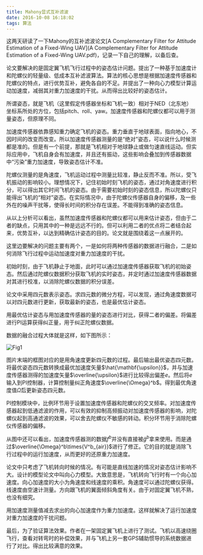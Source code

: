 ```yaml
---
title: Mahony显式互补滤波
date: 2016-10-08 16:18:02
tags: 算法
---
```




这两天研读了一下Mahony的互补滤波论文[A Complementary Filter for Attitude Estimation of a Fixed-Wing UAV](A Complementary Filter for Attitude Estimation of a Fixed-Wing UAV.pdf)，记录一下自己的理解，以备后查。



论文要解决的是固定翼飞机飞行过程中的姿态估计问题。提出了一种基于加速度计和陀螺仪的轻量级、低成本互补滤波算法。算法的核心思想是根据加速度传感器和陀螺仪的特点，进行优势互补，避免各自的不足。并提出了一种向心力模型计算运动加速度，减弱其对重力加速度的干扰。从而得出比较好的姿态估计。



所谓姿态，就是飞机（这里假定传感器坐标和飞机一致）相对于NED（北东地）坐标系所处的方位，包括pitch、roll、yaw。加速度传感器和陀螺仪都可以用于测量姿态，但原理不同。

加速度传感器依靠感知重力确定飞机的姿态。重力垂直于地球表面，指向地心，不因时间的改变而改变。所以加速度传感器测量的是“绝对”姿态，可以说什么时候测都是准的。但是有一个前提，那就是飞机相对于地球静止或做匀速直线运动。但实际应用中，飞机自身会有加速度，并且还有振动，这些影响会叠加到传感器数据中“污染”重力加速度，导致姿态估计不准。

陀螺仪测量的是角速度，飞机运动过程中测量比较准，静止反而不准。所以，受飞机振动的影响较小。理想情况下，记住初始时刻飞机的姿态，通过对角速度进行积分，可以得出其它时间飞机的姿态。由于需要初始时刻的姿态信息，所以陀螺仪只能得出飞机的“相对”姿态。在实际情况中，由于陀螺仪传感器自身的偏移，及一些外在的噪声干扰等，使得长时间的积分存在误差。不能得到准确的姿态信息。

从以上分析可以看出，虽然加速度传感器和陀螺仪都可以用来估计姿态，但由于二者的缺点，只用其中的一种是远远不行的。但可以利用二者的优点将二者结合起来，优势互补，以达到精确估计姿态的目的。论文就是围绕着这一点展开的。



这里边要解决的问题主要有两个，一是如何将两种传感器的数据进行融合，二是如何消除飞行过程中运动加速度对重力加速度的干扰。



初始时刻，由于飞机静止于地面，此时可以通过加速度传感器获取飞机的初始姿态。然后通过陀螺仪数据积分获取飞机的实时姿态，并定时通过加速度传感器数据对其进行校准，以消除陀螺仪数据的积分误差。

论文中采用四元数表示姿态。求四元数的微分方程，可以发现，通过角速度数据可以对四元数进行更新，获取最新的姿态，也是最优估计姿态。

用最优估计姿态与用加速度传感器的量的姿态进行对比，获得二者的偏差。将偏差进行PI运算获得纠正量，用于纠正陀螺仪数据。



数据的融合过程大体就是这样，如下图所示：

 ![Fig1](Fig1.PNG)





图片末端的框图对应的是用角速度更新四元数的过程。最后输出最优姿态四元数。将最优姿态四元数转换成最优加速度矢量$\hat{\mathbf{\upsilon}}$，并与加速度传感器测得的加速度矢量$\overline{\upsilon}$进行比较得出偏差$e$。然后将$e$输入到PI控制器，计算控制量纠正角速度$\overline{\Omega}^b$。得到最优角速度值$\hat{\Omega}$后更新姿态四元数。



PI控制模块中，比例环节用于设置加速度传感器和陀螺仪的交叉频率。对加速度传感器起到低通滤波的作用，可以有效的抑制高频振动对加速度传感器的影响，对陀螺仪起到高通滤波的效果，可以舍去陀螺仪不敏感的转动。积分环节用于消除陀螺仪传感器的偏移。



从图中还可以看出，加速度传感器测的数据$f^b$并没有直接被$\hat{g}^b$拿来使用。而是通过$\overline{\Omega}^b\times{V^b_{air}}$进行了修正。它的目的就是消除飞行过程中的运行加速度，从而更好的还原重力加速度。

论文中只考虑了飞机转向时候的情况。有可能是直线加速的情况对姿态估计影响不大。设计的模型论文中叫向心力模型。大致意思是，飞机转向飞行时有一个向心加速度。向心加速度的大小为角速度和线速度的乘积。角速度可以通过陀螺仪获得。线速度由空速计测量。方向跟飞机的翼面倾斜角度有关。由于对固定翼飞机不熟，也没有细究。

用加速度测量值减去求出的向心加速度作为重力加速度。这样就解决了运行加速度对重力加速度的干扰问题。



最后，为了验证算法效果。作者在一架固定翼飞机上进行了测试。飞机以高速绕圈飞行，查看对转弯时的补偿效果，并与飞机上另一套GPS辅助惯导的系统数据进行了对比。得出比较满意的效果。
